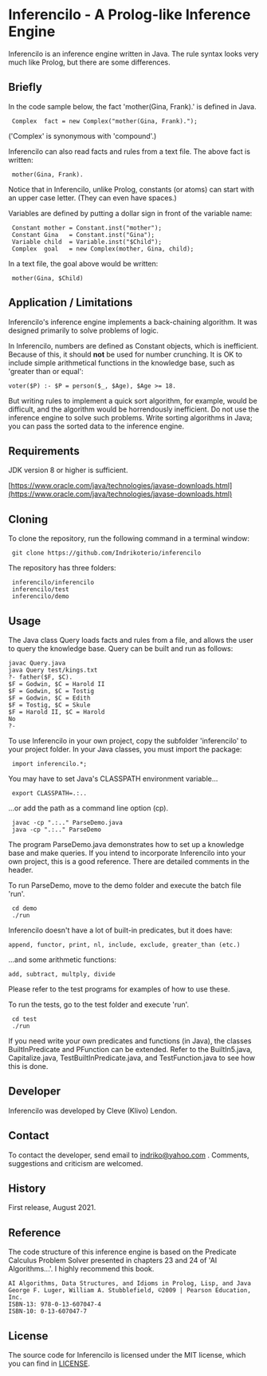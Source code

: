 # Inferencilo - A Prolog-like Inference Engine

Inferencilo is an inference engine written in Java. The rule syntax looks very much like Prolog, but there are some differences.

## Briefly

In the code sample below, the fact 'mother(Gina, Frank).' is defined in Java.

```
 Complex  fact = new Complex("mother(Gina, Frank).");
```

('Complex' is synonymous with 'compound'.)

Inferencilo can also read facts and rules from a text file. The above fact is written:

```
 mother(Gina, Frank).
```

Notice that in Inferencilo, unlike Prolog, constants (or atoms) can start with an upper case letter. (They can even have spaces.)

Variables are defined by putting a dollar sign in front of the variable name:

```
 Constant mother = Constant.inst("mother");
 Constant Gina   = Constant.inst("Gina");
 Variable child  = Variable.inst("$Child");
 Complex  goal   = new Complex(mother, Gina, child);
```

In a text file, the goal above would be written:

```
 mother(Gina, $Child)
```

## Application / Limitations

Inferencilo's inference engine implements a back-chaining algorithm. It was designed primarily to solve problems of logic.

In Inferencilo, numbers are defined as Constant objects, which is inefficient. Because of this, it should <b>not</b> be used for number crunching. It is OK to include simple arithmetical functions in the knowledge base, such as 'greater than or equal':

```
voter($P) :- $P = person($_, $Age), $Age >= 18.
```

But writing rules to implement a quick sort algorithm, for example, would be difficult, and the algorithm would be horrendously inefficient. Do not use the inference engine to solve such problems. Write sorting algorithms in Java; you can pass the sorted data to the inference engine.

## Requirements

JDK version 8 or higher is sufficient.

[https://www.oracle.com/java/technologies/javase-downloads.html](https://www.oracle.com/java/technologies/javase-downloads.html)

## Cloning

To clone the repository, run the following command in a terminal window:

```
 git clone https://github.com/Indrikoterio/inferencilo
```

The repository has three folders:

```
 inferencilo/inferencilo
 inferencilo/test
 inferencilo/demo
```

## Usage

The Java class Query loads facts and rules from a file, and allows the user to query the knowledge base. Query can be built and run as follows:

```
javac Query.java
java Query test/kings.txt
?- father($F, $C).
$F = Godwin, $C = Harold II
$F = Godwin, $C = Tostig
$F = Godwin, $C = Edith
$F = Tostig, $C = Skule
$F = Harold II, $C = Harold
No
?-
```

To use Inferencilo in your own project, copy the subfolder 'inferencilo' to your project folder. In your Java classes, you must import the package:

```
 import inferencilo.*;
```

You may have to set Java's CLASSPATH environment variable...

```
 export CLASSPATH=.:..
```

...or add the path as a command line option (cp).

```
 javac -cp ".:.." ParseDemo.java
 java -cp ".:.." ParseDemo
```

The program ParseDemo.java demonstrates how to set up a knowledge base and make queries. If you intend to incorporate Inferencilo into your own project, this is a good reference. There are detailed comments in the header.

To run ParseDemo, move to the demo folder and execute the batch file 'run'.

```
 cd demo
 ./run
```

Inferencilo doesn't have a lot of built-in predicates, but it does have:

```
append, functor, print, nl, include, exclude, greater_than (etc.)
```

...and some arithmetic functions:

```
add, subtract, multply, divide
```

Please refer to the test programs for examples of how to use these.

To run the tests, go to the test folder and execute 'run'.

```
 cd test
 ./run
```

If you need write your own predicates and functions (in Java), the classes BuiltInPredicate and PFunction can be extended. Refer to the BuiltIn5.java, Capitalize.java, TestBuiltInPredicate.java, and TestFunction.java to see how this is done.

## Developer

Inferencilo was developed by Cleve (Klivo) Lendon.

## Contact

To contact the developer, send email to indriko@yahoo.com . Comments, suggestions and criticism are welcomed.

## History

First release, August 2021.

## Reference

The code structure of this inference engine is based on the Predicate Calculus Problem Solver presented in chapters 23 and 24 of 'AI Algorithms...'. I highly recommend this book.

```
AI Algorithms, Data Structures, and Idioms in Prolog, Lisp, and Java
George F. Luger, William A. Stubblefield, ©2009 | Pearson Education, Inc. 
ISBN-13: 978-0-13-607047-4
ISBN-10: 0-13-607047-7
```

## License

The source code for Inferencilo is licensed under the MIT license, which you can find in [LICENSE](LICENSE).
